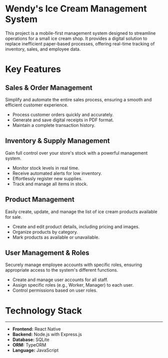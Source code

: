 # Wendy's Ice Cream Management System
This project is a mobile-first management system designed to streamline operations for a small ice cream shop. It provides a digital solution to replace inefficient paper-based processes, offering real-time tracking of inventory, sales, and employee data.

# Key Features

## Sales & Order Management
Simplify and automate the entire sales process, ensuring a smooth and efficient customer experience.
* Process customer orders quickly and accurately.
* Generate and save digital receipts in PDF format.
* Maintain a complete transaction history.

## Inventory & Supply Management
Gain full control over your store's stock with a powerful management system.
* Monitor stock levels in real time.
* Receive automated alerts for low inventory.
* Effortlessly register new supplies.
* Track and manage all items in stock.

## Product Management
Easily create, update, and manage the list of ice cream products available for sale.
* Create and edit product details, including pricing and images.
* Organize products by category.
* Mark products as available or unavailable.

## User Management & Roles
Securely manage employee accounts with specific roles, ensuring appropriate access to the system's different functions.
* Create and manage user accounts for all staff.
* Assign specific roles (e.g., Worker, Manager) to each user.
* Control permissions based on user roles.

# Technology Stack

---

* **Frontend:** React Native
* **Backend:** Node.js with Express.js
* **Database:** SQLite
* **ORM:** TypeORM
* **Language:** JavaScript

